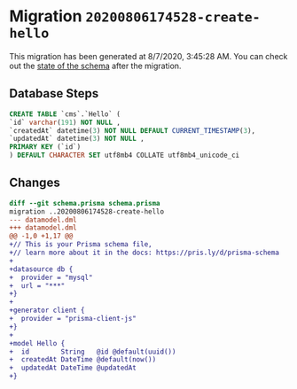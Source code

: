 # Migration `20200806174528-create-hello`

This migration has been generated at 8/7/2020, 3:45:28 AM.
You can check out the [state of the schema](./schema.prisma) after the migration.

## Database Steps

```sql
CREATE TABLE `cms`.`Hello` (
`id` varchar(191) NOT NULL ,
`createdAt` datetime(3) NOT NULL DEFAULT CURRENT_TIMESTAMP(3),
`updatedAt` datetime(3) NOT NULL ,
PRIMARY KEY (`id`)
) DEFAULT CHARACTER SET utf8mb4 COLLATE utf8mb4_unicode_ci
```

## Changes

```diff
diff --git schema.prisma schema.prisma
migration ..20200806174528-create-hello
--- datamodel.dml
+++ datamodel.dml
@@ -1,0 +1,17 @@
+// This is your Prisma schema file,
+// learn more about it in the docs: https://pris.ly/d/prisma-schema
+
+datasource db {
+  provider = "mysql"
+  url = "***"
+}
+
+generator client {
+  provider = "prisma-client-js"
+}
+
+model Hello {
+  id        String   @id @default(uuid())
+  createdAt DateTime @default(now())
+  updatedAt DateTime @updatedAt
+}
```


